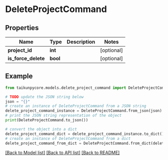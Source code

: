 # DeleteProjectCommand


## Properties

Name | Type | Description | Notes
------------ | ------------- | ------------- | -------------
**project_id** | **int** |  | [optional] 
**is_force_delete** | **bool** |  | [optional] 

## Example

```python
from taikunpycore.models.delete_project_command import DeleteProjectCommand

# TODO update the JSON string below
json = "{}"
# create an instance of DeleteProjectCommand from a JSON string
delete_project_command_instance = DeleteProjectCommand.from_json(json)
# print the JSON string representation of the object
print(DeleteProjectCommand.to_json())

# convert the object into a dict
delete_project_command_dict = delete_project_command_instance.to_dict()
# create an instance of DeleteProjectCommand from a dict
delete_project_command_from_dict = DeleteProjectCommand.from_dict(delete_project_command_dict)
```
[[Back to Model list]](../README.md#documentation-for-models) [[Back to API list]](../README.md#documentation-for-api-endpoints) [[Back to README]](../README.md)


